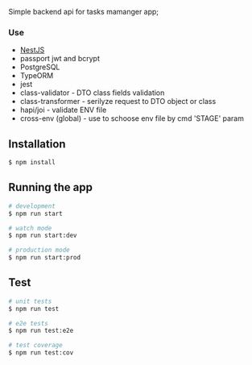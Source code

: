 
Simple backend api for tasks mamanger app;

### Use
- [NestJS](https://nestjs.com/)
- passport jwt and bcrypt
- PostgreSQL 
- TypeORM
- jest
- class-validator - DTO class fields validation
- class-transformer - serilyze request to DTO object or class 
- hapi/joi - validate ENV file
- cross-env (global) - use to schoose env file by cmd 'STAGE' param 

## Installation

```bash
$ npm install
```

## Running the app

```bash
# development
$ npm run start

# watch mode
$ npm run start:dev

# production mode
$ npm run start:prod
```

## Test

```bash
# unit tests
$ npm run test

# e2e tests
$ npm run test:e2e

# test coverage
$ npm run test:cov
```